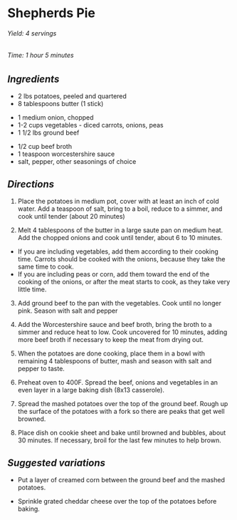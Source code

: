 # Shepherds Pie

######  Yield: 4 servings
######  Time: 1 hour 5 minutes

##  *Ingredients*

- 2 lbs potatoes, peeled and quartered
- 8 tablespoons butter (1 stick)
<!---->
- 1 medium onion, chopped
- 1-2 cups vegetables - diced carrots, onions, peas
- 1 1/2 lbs ground beef
<!---->
- 1/2 cup beef broth
- 1 teaspoon worcestershire sauce
- salt, pepper, other seasonings of choice 

##  *Directions*

1. Place the potatoes in medium pot, cover with at least an inch of cold water.
Add a teaspoon of salt, bring to a boil, reduce to a simmer, and cook until tender 
(about 20 minutes)

2. Melt 4 tablespoons of the butter in a large saute pan on medium heat. 
Add the chopped onions and cook until tender, about 6 to 10 minutes.

  * If you are including vegetables, add them according to their cooking time. 
Carrots should be cooked with the onions, because they take the same time to cook.
  * If you are including peas or corn, add them toward the end of the cooking of the onions, 
or after the meat starts to cook, as they take very little time.

3. Add ground beef to the pan with the vegetables. Cook until no longer pink. 
Season with salt and pepper

4. Add the Worcestershire sauce and beef broth, bring the broth to a simmer and reduce heat to low. 
Cook uncovered for 10 minutes, adding more beef broth if necessary to keep the meat from drying out.

5. When the potatoes are done cooking, place them in a bowl with remaining 4 tablespoons 
of butter, mash and season with salt and pepper to taste.

6. Preheat oven to 400F. Spread the beef, onions and vegetables in an even layer 
in a large baking dish (8x13 casserole).

7. Spread the mashed potatoes over the top of the ground beef. Rough up the surface 
of the potatoes with a fork so there are peaks that get well browned.

8. Place dish on cookie sheet and bake until browned and bubbles, about 30 minutes. 
If necessary, broil for the last few minutes to help brown.

##  *Suggested variations*

- Put a layer of creamed corn between the ground beef and the mashed potatoes.

- Sprinkle grated cheddar cheese over the top of the potatoes before baking.